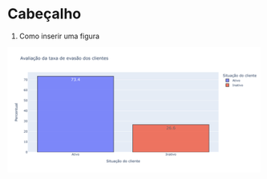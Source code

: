 # Cabeçalho

1. Como inserir uma figura

<img src= "Imagens-Analise_Grafica/percentual_evasao.png" width = 1000, height =250/>
